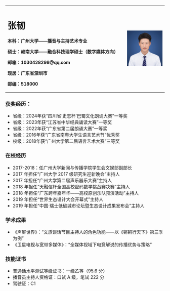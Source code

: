 
<table border="0">
  <tr>
    <td width="75%">
      <h1>张韧</h1>
      <p><b>本科：广州大学——播音与主持艺术专业</b></p>
      <p><b>硕士：岭南大学——融合科技理学硕士（数字媒体方向）</b></p>
      <p><b>邮箱：1030428298@qq.com</b></p>
      <p><b>现居：广东省深圳市</b></p>
      <p><b>邮编：518000</b></p>
    </td>
    <td width="25%">
      <img src="/1_9098.jpg" width="100%">
    </td>
  </tr>
</table>

### 获奖经历：
- 省级：2024年获“四川省‘史志杯’巴蜀文化朗诵大赛”一等奖
- 省级：2023年获“江苏省中华经典诵读大赛”一等奖
- 省级：2022年获“广东省第二届朗诵大赛”一等奖
- 省级：2016年获“广东省南粤大学生语言艺术节”优秀奖
- 校级：2018年获“广州大学第二届语言艺术大赛”三等奖

### 在校经历
- 2017-2018：任广州大学新闻与传播学院学生会文娱部副部长
- 2017 年担任“广州大学 2017 级研究生迎新晚会”主持人
- 2017 年担任“广州大学第二届声乐器乐大赛”主持人
- 2018 年担任“天融信杯全国高校密码数学挑战赛决赛”主持人
- 2018 年担任“广东跨年嘉年华——高校原创乐队预演活动”主持人
- 2019 年担任“世界生态设计大会开幕式”主持人
- 2019 年担任“中国·瑞士低碳城市论坛暨生态设计成果发布会”主持人

### 学术成果
- 《声屏世界》：“文旅谈话节目主持人的角色功能——以《锵锵行天下》第三季为例”
- 《卫星电视与宽带多媒体》：“全媒体视域下电竞解说的传播优势与策略”

### 技能证书
- 普通话水平测试等级证书：一级乙等（95.6 分）
- 播音员主持人资格证：口试 A 级，笔试 222 分
- 驾驶证：C1
